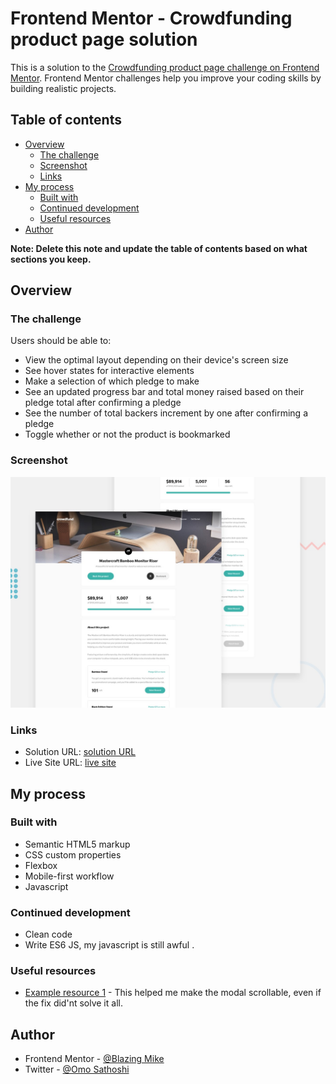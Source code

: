 # Frontend Mentor - Crowdfunding product page solution

This is a solution to the [Crowdfunding product page challenge on Frontend Mentor](https://www.frontendmentor.io/challenges/crowdfunding-product-page-7uvcZe7ZR). Frontend Mentor challenges help you improve your coding skills by building realistic projects. 

## Table of contents

- [Overview](#overview)
  - [The challenge](#the-challenge)
  - [Screenshot](#screenshot)
  - [Links](#links)
- [My process](#my-process)
  - [Built with](#built-with)
  - [Continued development](#continued-development)
  - [Useful resources](#useful-resources)
- [Author](#author)

**Note: Delete this note and update the table of contents based on what sections you keep.**

## Overview

### The challenge

Users should be able to:

- View the optimal layout depending on their device's screen size
- See hover states for interactive elements
- Make a selection of which pledge to make
- See an updated progress bar and total money raised based on their pledge total after confirming a pledge
- See the number of total backers increment by one after confirming a pledge
- Toggle whether or not the product is bookmarked

### Screenshot

![](./design/desktop-preview.jpg)



### Links

- Solution URL: [solution URL ](https://github.com/Blazing-Mike/crowdfunding-product-page)
- Live Site URL: [live site](https://your-live-site-url.com)

## My process

### Built with

- Semantic HTML5 markup
- CSS custom properties
- Flexbox
- Mobile-first workflow
- Javascript



### Continued development

- Clean code
- Write ES6 JS, my javascript is still awful .


### Useful resources

- [Example resource 1](https://stackoverflow.com/questions/10476632/how-to-scroll-the-page-when-a-modal-dialog-is-longer-than-the-screen) - This helped me make the modal scrollable, even if the fix did'nt solve it all. 


## Author
- Frontend Mentor - [@Blazing Mike](https://www.frontendmentor.io/profile/BLazing-mike)
- Twitter - [@Omo Sathoshi](https://www.twitter.com/Mikeoxygen1)


